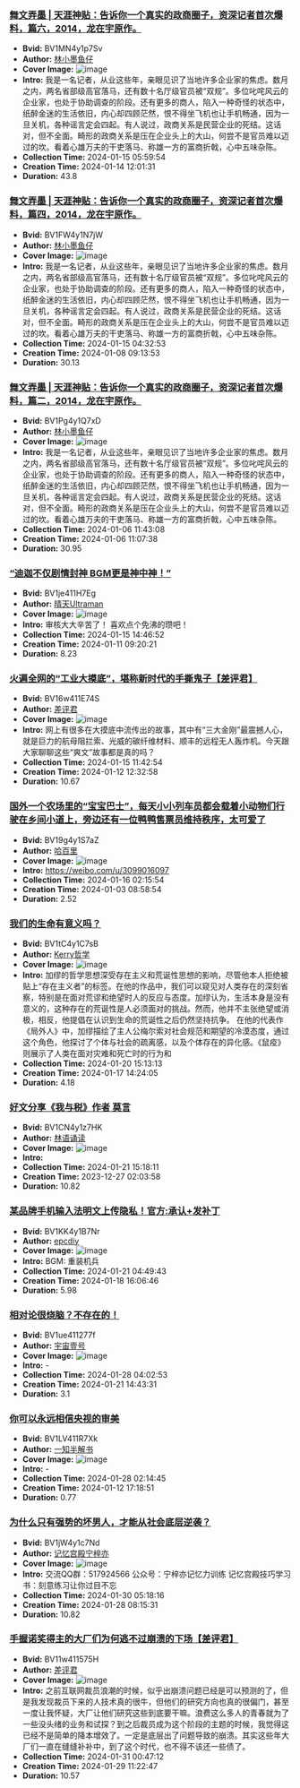 ### [舞文弄墨 | 天涯神贴：告诉你一个真实的政商圈子，资深记者首次爆料，篇六，2014，龙在宇原作。](https://www.bilibili.com/video/BV1MN4y1p7Sv)
- **Bvid:** BV1MN4y1p7Sv
- **Author:** [林小墨鱼仔](https://space.bilibili.com/3493103996504068)
- **Cover Image:** ![image](http://i2.hdslb.com/bfs/archive/26c008e113517266461b563ca061463c9b1a1416.jpg)
- **Intro:** 我是一名记者，从业这些年，亲眼见识了当地许多企业家的焦虑。数月之内，两名省部级高官落马，还有数十名厅级官员被“双规”。多位叱咤风云的企业家，也处于协助调查的阶段。还有更多的商人，陷入一种奇怪的状态中，纸醉金迷的生活依旧，内心却四顾茫然，恨不得坐飞机也让手机畅通，因为一旦关机，各种谣言定会四起。有人说过，政商关系是民营企业的死结。这话对，但不全面。畸形的政商关系是压在企业头上的大山，何尝不是官员难以迈过的坎。看着心雄万夫的干吏落马、称雄一方的富商折戟，心中五味杂陈。
- **Collection Time:** 2024-01-15 05:59:54
- **Creation Time:** 2024-01-14 12:01:31
- **Duration:** 43.8

### [舞文弄墨 | 天涯神贴：告诉你一个真实的政商圈子，资深记者首次爆料，篇四，2014，龙在宇原作。](https://www.bilibili.com/video/BV1FW4y1N7jW)
- **Bvid:** BV1FW4y1N7jW
- **Author:** [林小墨鱼仔](https://space.bilibili.com/3493103996504068)
- **Cover Image:** ![image](http://i2.hdslb.com/bfs/archive/ee407ee223e03606a75f752e21d25d8bd2f4b130.jpg)
- **Intro:** 我是一名记者，从业这些年，亲眼见识了当地许多企业家的焦虑。数月之内，两名省部级高官落马，还有数十名厅级官员被“双规”。多位叱咤风云的企业家，也处于协助调查的阶段。还有更多的商人，陷入一种奇怪的状态中，纸醉金迷的生活依旧，内心却四顾茫然，恨不得坐飞机也让手机畅通，因为一旦关机，各种谣言定会四起。有人说过，政商关系是民营企业的死结。这话对，但不全面。畸形的政商关系是压在企业头上的大山，何尝不是官员难以迈过的坎。看着心雄万夫的干吏落马、称雄一方的富商折戟，心中五味杂陈。
- **Collection Time:** 2024-01-15 04:32:53
- **Creation Time:** 2024-01-08 09:13:53
- **Duration:** 30.13

### [舞文弄墨 | 天涯神贴：告诉你一个真实的政商圈子，资深记者首次爆料，篇二，2014，龙在宇原作。](https://www.bilibili.com/video/BV1Pg4y1Q7xD)
- **Bvid:** BV1Pg4y1Q7xD
- **Author:** [林小墨鱼仔](https://space.bilibili.com/3493103996504068)
- **Cover Image:** ![image](http://i1.hdslb.com/bfs/archive/ee9f47edda9ebd7a3a544fda776a19734ce4b2a7.jpg)
- **Intro:** 我是一名记者，从业这些年，亲眼见识了当地许多企业家的焦虑。数月之内，两名省部级高官落马，还有数十名厅级官员被“双规”。多位叱咤风云的企业家，也处于协助调查的阶段。还有更多的商人，陷入一种奇怪的状态中，纸醉金迷的生活依旧，内心却四顾茫然，恨不得坐飞机也让手机畅通，因为一旦关机，各种谣言定会四起。有人说过，政商关系是民营企业的死结。这话对，但不全面。畸形的政商关系是压在企业头上的大山，何尝不是官员难以迈过的坎。看着心雄万夫的干吏落马、称雄一方的富商折戟，心中五味杂陈。
- **Collection Time:** 2024-01-06 11:43:08
- **Creation Time:** 2024-01-06 11:07:38
- **Duration:** 30.95

### [“迪迦不仅剧情封神 BGM更是神中神！”](https://www.bilibili.com/video/BV1je411H7Eg)
- **Bvid:** BV1je411H7Eg
- **Author:** [晴天Ultraman](https://space.bilibili.com/447662586)
- **Cover Image:** ![image](http://i2.hdslb.com/bfs/archive/e6e73d3f24e04cd0f47ba5d75bfb114e36f05c4e.jpg)
- **Intro:** 审核大大辛苦了！
喜欢点个免沸的瓒吧！
- **Collection Time:** 2024-01-15 14:46:52
- **Creation Time:** 2024-01-11 09:20:21
- **Duration:** 8.23

### [火遍全网的“工业大摸底”，堪称新时代的手撕鬼子【差评君】](https://www.bilibili.com/video/BV16w411E74S)
- **Bvid:** BV16w411E74S
- **Author:** [差评君](https://space.bilibili.com/19319172)
- **Cover Image:** ![image](http://i1.hdslb.com/bfs/archive/4c01bd69933cd4cc378e18a7edaba9813044ea07.jpg)
- **Intro:** 网上有很多在大摸底中流传出的故事，其中有“三大金刚”最震撼人心，就是巨力的航母阻拦索、光威的碳纤维材料、顺丰的远程无人轰炸机。今天跟大家聊聊这些“爽文”故事都是真的吗？
- **Collection Time:** 2024-01-15 11:42:54
- **Creation Time:** 2024-01-12 12:32:58
- **Duration:** 10.67

### [国外一个农场里的“宝宝巴士”，每天小小列车员都会载着小动物们行驶在乡间小道上，旁边还有一位鸭鸭售票员维持秩序，太可爱了](https://www.bilibili.com/video/BV19g4y1S7aZ)
- **Bvid:** BV19g4y1S7aZ
- **Author:** [哈百里](https://space.bilibili.com/381374122)
- **Cover Image:** ![image](http://i2.hdslb.com/bfs/archive/e275c74768d97a21b4f8f47f8e1cbf8cfe2627aa.jpg)
- **Intro:** https://weibo.com/u/3099016097
- **Collection Time:** 2024-01-16 02:15:54
- **Creation Time:** 2024-01-03 08:58:54
- **Duration:** 2.52

### [我们的生命有意义吗？](https://www.bilibili.com/video/BV1tC4y1C7sB)
- **Bvid:** BV1tC4y1C7sB
- **Author:** [Kerry哲学](https://space.bilibili.com/486316493)
- **Cover Image:** ![image](http://i1.hdslb.com/bfs/archive/9aa11aeb5818af751fc30df6d549f776a8eaf529.jpg)
- **Intro:** 加缪的哲学思想深受存在主义和荒诞性思想的影响，尽管他本人拒绝被贴上“存在主义者”的标签。在他的作品中，我们可以窥见对人类存在的深刻省察，特别是在面对荒谬和绝望时人的反应与态度。加缪认为，生活本身是没有意义的，这种存在的荒诞性是人必须面对的挑战。然而，他并不主张绝望或消极，相反，他提倡在认识到生命的荒诞性之后仍然坚持抗争。
在他的代表作《局外人》中，加缪描绘了主人公梅尔索对社会规范和期望的冷漠态度，通过这个角色，他探讨了个体与社会的疏离感，以及个体存在的异化感。《鼠疫》则展示了人类在面对灾难和死亡时的行为和
- **Collection Time:** 2024-01-20 15:13:13
- **Creation Time:** 2024-01-17 14:24:05
- **Duration:** 4.18

### [好文分享《我与税》作者 莫言](https://www.bilibili.com/video/BV1CN4y1z7HK)
- **Bvid:** BV1CN4y1z7HK
- **Author:** [林语诵读](https://space.bilibili.com/3494360878418559)
- **Cover Image:** ![image](http://i2.hdslb.com/bfs/archive/cc3bc227cc5b37bcd197b93aa60cd85502010762.jpg)
- **Intro:** 
- **Collection Time:** 2024-01-21 15:18:11
- **Creation Time:** 2023-12-27 02:03:58
- **Duration:** 10.82

### [某品牌手机输入法明文上传隐私！官方:承认+发补丁](https://www.bilibili.com/video/BV1KK4y1B7Nr)
- **Bvid:** BV1KK4y1B7Nr
- **Author:** [epcdiy](https://space.bilibili.com/12590)
- **Cover Image:** ![image](http://i2.hdslb.com/bfs/archive/ec53dd4cbc989832af2942e4cfe1b66f3f2ef1c9.jpg)
- **Intro:** BGM:
重装机兵
- **Collection Time:** 2024-01-21 04:49:43
- **Creation Time:** 2024-01-18 16:06:46
- **Duration:** 5.98

### [相对论很烧脑？不存在的！](https://www.bilibili.com/video/BV1ue411277f)
- **Bvid:** BV1ue411277f
- **Author:** [宇宙壹号](https://space.bilibili.com/607570400)
- **Cover Image:** ![image](http://i0.hdslb.com/bfs/archive/b45610b5f123cba94a640acdaeb2ec1b89477b48.jpg)
- **Intro:** -
- **Collection Time:** 2024-01-28 04:02:53
- **Creation Time:** 2024-01-21 14:43:31
- **Duration:** 3.1

### [你可以永远相信央视的审美](https://www.bilibili.com/video/BV1LV411R7Xk)
- **Bvid:** BV1LV411R7Xk
- **Author:** [一知半解书](https://space.bilibili.com/1001879382)
- **Cover Image:** ![image](http://i0.hdslb.com/bfs/archive/e83833e864e9ae307c08d136c6d6054d962165ab.jpg)
- **Intro:** -
- **Collection Time:** 2024-01-28 02:14:45
- **Creation Time:** 2024-01-12 17:18:51
- **Duration:** 0.77

### [为什么只有强势的坏男人，才能从社会底层逆袭？](https://www.bilibili.com/video/BV1jW4y1c7Nd)
- **Bvid:** BV1jW4y1c7Nd
- **Author:** [记忆宫殿宁梓亦](https://space.bilibili.com/129860965)
- **Cover Image:** ![image](http://i0.hdslb.com/bfs/archive/eebb551ad46ee249c82d1ee259a5106f1394c93c.jpg)
- **Intro:** 交流QQ群：517924566  公众号：宁梓亦记忆力训练 记忆宫殿技巧学习书：刻意练习让你过目不忘
- **Collection Time:** 2024-01-30 05:18:16
- **Creation Time:** 2024-01-28 08:15:31
- **Duration:** 10.82

### [手握诺奖得主的大厂们为何逃不过崩溃的下场【差评君】](https://www.bilibili.com/video/BV11w411575H)
- **Bvid:** BV11w411575H
- **Author:** [差评君](https://space.bilibili.com/19319172)
- **Cover Image:** ![image](http://i1.hdslb.com/bfs/archive/65e45b1744ce74a2bf6de7221d6dfc4ab96fbf56.jpg)
- **Intro:** 之前互联网裁员浪潮的时候，似乎出崩溃问题已经是可以预测的了，但是我发现裁员下来的人技术真的很牛，但他们的研究方向也真的很偏门，甚至一度让我怀疑，大厂让他们研究这些到底要干嘛。浪费这么多人的青春就为了一些没头绪的业务和试探？到之后裁员成为这个阶段的主题的时候，我觉得这已经不是简单的降本增效了。一定是底层出了问题导致的崩溃。其实这些年大厂们一直在缝缝补补中，到了这个时代，也不得不该还一些债了。
- **Collection Time:** 2024-01-31 00:47:12
- **Creation Time:** 2024-01-29 11:22:47
- **Duration:** 10.57

